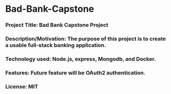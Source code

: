 # Bad-Bank-Capstone

### Project Title: Bad Bank Capstone Project
### Description/Motivation: The purpose of this project is to create a usable full-stack banking application.
### Technology used: Node.js, express, Mongodb, and Docker. 
### Features: Future feature will be OAuth2 authentication.
### License: MIT
